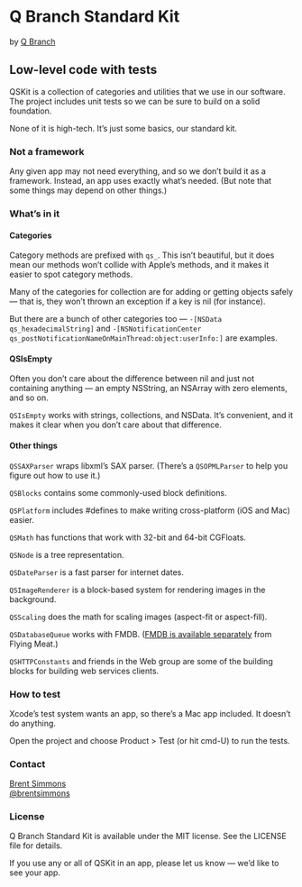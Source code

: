 # Q Branch Standard Kit

by [Q Branch](http://qbranch.co/)

## Low-level code with tests

QSKit is a collection of categories and utilities that we use in our software. The project includes unit tests so we can be sure to build on a solid foundation.

None of it is high-tech. It’s just some basics, our standard kit.

### Not a framework

Any given app may not need everything, and so we don’t build it as a framework. Instead, an app uses exactly what’s needed. (But note that some things may depend on other things.)

### What’s in it

#### Categories

Category methods are prefixed with `qs_`. This isn’t beautiful, but it does mean our methods won’t collide with Apple’s methods, and it makes it easier to spot category methods.

Many of the categories for collection are for adding or getting objects safely — that is, they won’t thrown an exception if a key is nil (for instance).

But there are a bunch of other categories too — `-[NSData qs_hexadecimalString]` and `-[NSNotificationCenter qs_postNotificationNameOnMainThread:object:userInfo:]` are examples.

#### QSIsEmpty

Often you don’t care about the difference between nil and just not containing anything — an empty NSString, an NSArray with zero elements, and so on.

`QSIsEmpty` works with strings, collections, and NSData. It’s convenient, and it makes it clear when you don’t care about that difference.

#### Other things

`QSSAXParser` wraps libxml’s SAX parser. (There’s a `QSOPMLParser` to help you figure out how to use it.)

`QSBlocks` contains some commonly-used block definitions.

`QSPlatform` includes #defines to make writing cross-platform (iOS and Mac) easier.

`QSMath` has functions that work with 32-bit and 64-bit CGFloats.

`QSNode` is a tree representation.

`QSDateParser` is a fast parser for internet dates.

`QSImageRenderer` is a block-based system for rendering images in the background.

`QSScaling` does the math for scaling images (aspect-fit or aspect-fill).

`QSDatabaseQueue` works with FMDB. ([FMDB is available separately](https://github.com/ccgus/fmdb) from Flying Meat.)

`QSHTTPConstants` and friends in the Web group are some of the building blocks for building web services clients.

### How to test

Xcode’s test system wants an app, so there’s a Mac app included. It doesn’t do anything.

Open the project and choose Product > Test (or hit cmd-U) to run the tests.

### Contact

[Brent Simmons](https://github.com/brentsimmons)<br />
[@brentsimmons](https://twitter.com/brentsimmons)

### License

Q Branch Standard Kit is available under the MIT license. See the LICENSE file for details.

If you use any or all of QSKit in an app, please let us know — we’d like to see your app.